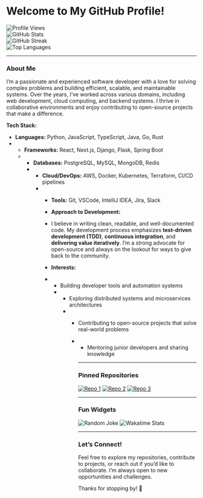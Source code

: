 # Welcome to My GitHub Profile!  

![Profile Views](https://komarev.com/ghpvc/?username=RobinFisher3866&color=blue&style=flat-square)  
![GitHub Stats](https://github-readme-stats.vercel.app/api?username=RobinFisher3866&show_icons=true&theme=radical&count_private=true)  
![GitHub Streak](https://github-readme-streak-stats.herokuapp.com/?user=RobinFisher3866&theme=radical)  
![Top Languages](https://github-readme-stats.vercel.app/api/top-langs/?username=RobinFisher3866&layout=compact&theme=radical)  

---

### About Me  

I’m a passionate and experienced software developer with a love for solving complex problems and building efficient, scalable, and maintainable systems. Over the years, I’ve worked across various domains, including web development, cloud computing, and backend systems. I thrive in collaborative environments and enjoy contributing to open-source projects that make a difference.  

**Tech Stack:**  
- **Languages:** Python, JavaScript, TypeScript, Java, Go, Rust
- - **Frameworks:** React, Next.js, Django, Flask, Spring Boot
  - - **Databases:** PostgreSQL, MySQL, MongoDB, Redis
    - - **Cloud/DevOps:** AWS, Docker, Kubernetes, Terraform, CI/CD pipelines
      - - **Tools:** Git, VSCode, IntelliJ IDEA, Jira, Slack
       
        - **Approach to Development:**
        - I believe in writing clean, readable, and well-documented code. My development process emphasizes **test-driven development (TDD)**, **continuous integration**, and **delivering value iteratively**. I’m a strong advocate for open-source and always on the lookout for ways to give back to the community.
       
        - **Interests:**
        - - Building developer tools and automation systems
          - - Exploring distributed systems and microservices architectures
            - - Contributing to open-source projects that solve real-world problems
              - - Mentoring junior developers and sharing knowledge
               
                - ---

                ### Pinned Repositories

                [![Repo 1](https://github-readme-stats.vercel.app/api/pin/?username=RobinFisher3866&repo=cloud-management-tool&theme=radical)](https://github.com/RobinFisher3866/cloud-management-tool)
                [![Repo 2](https://github-readme-stats.vercel.app/api/pin/?username=RobinFisher3866&repo=react-dashboard-template&theme=radical)](https://github.com/RobinFisher3866/react-dashboard-template)
                [![Repo 3](https://github-readme-stats.vercel.app/api/pin/?username=RobinFisher3866&repo=api-gateway-go&theme=radical)](https://github.com/RobinFisher3866/api-gateway-go)

                ---

                ### Fun Widgets

                ![Random Joke](https://readme-jokes.vercel.app/api?theme=radical)
                ![Wakatime Stats](https://github-readme-stats.vercel.app/api/wakatime?username=RobinFisher3866&layout=compact&theme=radical)

                ---

                ### Let’s Connect!
                Feel free to explore my repositories, contribute to projects, or reach out if you’d like to collaborate. I’m always open to new opportunities and challenges.

                Thanks for stopping by! 🚀
